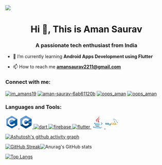 ![](https://komarev.com/ghpvc/?username=oops-aman&color=blueviolet)

<h1 align="center">Hi 👋, This is Aman Saurav</h1>

<h3 align="center">A passionate tech enthusiast from India</h3>

- 🌱 I’m currently learning **Android Apps Development using Flutter**

- 📫 How to reach me **amansaurav2211@gmail.com**

<h3 align="left">Connect with me:</h3>
<p align="left">
<a href="https://twitter.com/im_amans19" target="blank"><img align="center" src="https://raw.githubusercontent.com/rahuldkjain/github-profile-readme-generator/master/src/images/icons/Social/twitter.svg" alt="im_amans19" height="30" width="40" /></a>
<a href="https://linkedin.com/in/aman-saurav-6ab61120b" target="blank"><img align="center" src="https://raw.githubusercontent.com/rahuldkjain/github-profile-readme-generator/master/src/images/icons/Social/linked-in-alt.svg" alt="aman-saurav-6ab61120b" height="30" width="40" /></a>
<a href="https://www.hackerrank.com/oops_aman" target="blank"><img align="center" src="https://raw.githubusercontent.com/rahuldkjain/github-profile-readme-generator/master/src/images/icons/Social/hackerrank.svg" alt="oops_aman" height="30" width="40" /></a>
<a href="https://www.leetcode.com/oops_aman" target="blank"><img align="center" src="https://raw.githubusercontent.com/rahuldkjain/github-profile-readme-generator/master/src/images/icons/Social/leet-code.svg" alt="oops_aman" height="30" width="40" /></a>
</p>

<h3 align="left">Languages and Tools:</h3>
<p align="left"> <a href="https://www.cprogramming.com/" target="_blank" rel="noreferrer"> <img src="https://raw.githubusercontent.com/devicons/devicon/master/icons/c/c-original.svg" alt="c" width="40" height="40"/> </a> <a href="https://www.w3schools.com/cpp/" target="_blank" rel="noreferrer"> <img src="https://raw.githubusercontent.com/devicons/devicon/master/icons/cplusplus/cplusplus-original.svg" alt="cplusplus" width="40" height="40"/> </a> <a href="https://dart.dev" target="_blank" rel="noreferrer"> <img src="https://www.vectorlogo.zone/logos/dartlang/dartlang-icon.svg" alt="dart" width="40" height="40"/> </a> <a href="https://firebase.google.com/" target="_blank" rel="noreferrer"> <img src="https://www.vectorlogo.zone/logos/firebase/firebase-icon.svg" alt="firebase" width="40" height="40"/> </a> <a href="https://flutter.dev" target="_blank" rel="noreferrer"> <img src="https://www.vectorlogo.zone/logos/flutterio/flutterio-icon.svg" alt="flutter" width="40" height="40"/> </a> <a href="https://www.java.com" target="_blank" rel="noreferrer"> <img src="https://raw.githubusercontent.com/devicons/devicon/master/icons/java/java-original.svg" alt="java" width="40" height="40"/> </a> <a href="https://www.mysql.com/" target="_blank" rel="noreferrer"> <img src="https://raw.githubusercontent.com/devicons/devicon/master/icons/mysql/mysql-original-wordmark.svg" alt="mysql" width="40" height="40"/> </a> </p>

[![Ashutosh's github activity graph](https://activity-graph.herokuapp.com/graph?username=oops-aman&theme=github-dark)](https://github.com/ashutosh00710/github-readme-activity-graph)

[![GitHub Streak](https://streak-stats.demolab.com/?user=oops-aman&theme=tokyonight_duo)](https://git.io/streak-stats)![Anurag's GitHub stats](https://github-readme-stats.vercel.app/api?username=oops-aman&show_icons=true&theme=midnight-purple)

[![Top Langs](https://github-readme-stats.vercel.app/api/top-langs/?username=oops-aman&layout=compact)](https://github.com/anuraghazra/github-readme-stats)


